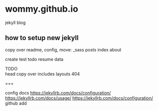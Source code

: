 # wommy.github.io
jekyll blog



## how to setup new jekyll
copy over
  readme, config, move: _sass
  posts
  index
  about

create
  test
  todo
  resume
  data


TODO  
  head
  copy over
    includes
    layouts
  404


===

config docs
  https://jekyllrb.com/docs/configuration/
  https://jekyllrb.com/docs/usage/
  https://jekyllrb.com/docs/configuration/
github
  add 
  